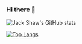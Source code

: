 ### Hi there 👋
![Jack Shaw's GitHub stats](https://github-readme-stats.vercel.app/api?username=js1294&show_icons=true&theme=radical)

[![Top Langs](https://github-readme-stats.vercel.app/api/top-langs/?username=js1294&layout=compact&theme=radical&exclude_repo=Kenney-GameJam-2021,Kenney-Game-Jam-2021-Game)](https://github.com/anuraghazra/github-readme-stats)

<!--
**js1294/js1294** is a ✨ _special_ ✨ repository because its `README.md` (this file) appears on your GitHub profile.

Here are some ideas to get you started:

- 🔭 I’m currently working on ...
- 🌱 I’m currently learning ...
- 👯 I’m looking to collaborate on ...
- 🤔 I’m looking for help with ...
- 💬 Ask me about ...
- 📫 How to reach me: ...
- 😄 Pronouns: ...
- ⚡ Fun fact: ...
-->
